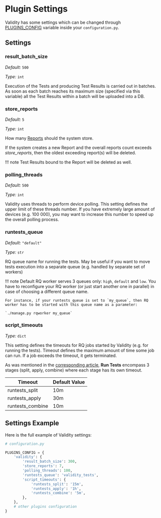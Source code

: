 # Plugin Settings


Validity has some settings which can be changed through [PLUGINS_CONFIG](https://docs.netbox.dev/en/stable/plugins/#configure-plugin) variable inside your `configuration.py`.

## Settings

### result_batch_size

*Default:* `500`

*Type:* `int`

Execution of the Tests and producing Test Results is carried out in batches. As soon as each batch reaches its maximum size (specified via this variable) all the Test Results within a batch will be uploaded into a DB.


### store_reports

*Default:* `5`

*Type:* `int`

How many [Reports](../entities/results_and_reports.md#reports) should the system store.

If the system creates a new Report and the overall reports count exceeds *store_reports*, then the oldest exceeding report(s) will be deleted.

!!! note
    Test Results bound to the Report will be deleted as well.


### polling_threads

*Default:* `500`

*Type:* `int`

Validity uses threads to perform device polling. This setting defines the upper limit of these threads number. If you have extremely large amount of devices (e.g. 100 000), you may want to increase this number to speed up the overall polling process.


### runtests_queue

*Default:* `"default"`

*Type:* `str`

RQ queue name for running the tests. May be useful if you want to move tests execution into a separate queue (e.g. handled by separate set of workers)

!!! note
    Default RQ worker serves 3 queues only: `high`, `default` and `low`. You have to reconfigure your RQ worker (or just start another one in parallel) in case of choosing a different queue name.

    For instance, if your runtests_queue is set to `my_queue`, then RQ worker has to be started with this queue name as a parameter:

    `./manage.py rqworker my_queue`


### script_timeouts

*Type:* `dict`

This setting defines the timeouts for RQ jobs started by Validity (e.g. for running the tests). Timeout defines the maximum amount of time some job can run. If a job exceeds the timeout, it gets terminated.

As was mentioned in the [corresponding article](../entities/scripts.md#stages), **Run Tests** encompass 3 stages (split, apply, combine) where each stage has its own timeout.

| Timeout          | Default Value |
|------------------|---------------|
| runtests_split   | 10m           |
| runtests_apply   | 30m           |
| runtests_combine | 10m           |



## Settings Example

Here is the full example of Validity settings:

```python
# configuration.py

PLUGINS_CONFIG = {
    'validity': {
        'result_batch_size': 300,
        'store_reports': 7,
        'polling_threads': 100,
        'runtests_queue': 'validity_tests',
        'script_timeouts': {
            'runtests_split': '15m',
            'runtests_apply': '1h',
            'runtests_combine': '5m',
        },
    },
    # other plugins configuration
}
```
